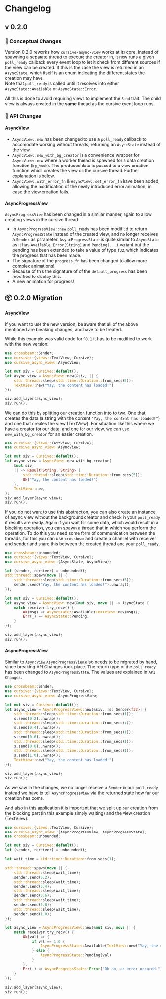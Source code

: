 # Changelog

## v 0.2.0

### :book: Conceptual Changes

Version 0.2.0 reworks how `cursive-async-view` works at its core. Instead of spawning a separate thread to execute the creator in, it now runs a given `poll_ready` callback every event loop to let it check from different sources if the view can be created.
If this is the case the view is returned in an `AsyncState`, which itself is an enum indicating the different states the creation may have.  
Note that `poll_ready` is called until it resolves into either `AsyncState::Available` or `AsyncState::Error`.

All this is done to avoid requiring views to implement the `Send` trait. The child view is always created in the **same** thread as the cursive event loop runs.

### :pencil: API Changes

#### AsyncView

 - `AsyncView::new` has been changed to use a `poll_ready` callback to accomodate working without threads, returning an `AsyncState` instead of the view.
 - `AsyncView::new_with_bg_creator` is a convenience wrapper for `AsyncView::new` where a worker thread is spawned for a data creation function (`bg_task`). The produced data is passed to a view creation function which creates the view on the cursive thread. Further explanation is below.
 - `AsyncView::with_error_fn` & `AsyncView::set_error_fn` have been added, allowing the modification of the newly introduced error animation, in case the view creation fails.
 
#### AsyncProgressView

`AsyncProgressView` has been changed in a similar manner, again to allow creating views in the cursive thread
 - In `AsyncProgressView::new` `poll_ready` has been modified to return `AsyncProgressState` instead of the created view, and no longer receives a `Sender` as parameter. `AsyncProgressState` is quite similar to `AsyncState` as it has `Available`, `Error(String)` and `Pending(...)` variant but the pending has been extended to take a value of type `f32`, which indicates the progress that has been made.
 - The signature of the `progress_fn` has been changed to allow more complex animations!
 - Because of this the signature of of the `default_progress` has been modified to display this.
 - A new animation for progress!
 
## :package: 0.2.0 Migration

#### AsyncView

If you want to use the new version, be aware that all of the above mentioned are breaking changes, and have to be treated.

While this example was valid code for `^0.1` it has to be modified to work with the new version:

```rust
use crossbeam::Sender;
use cursive::{views::TextView, Cursive};
use cursive_async_view::AsyncView;

let mut siv = Cursive::default();
let async_view = AsyncView::new(&siv, || {
    std::thread::sleep(std::time::Duration::from_secs(5));
    TextView::new("Yay, the content has loaded!")
});

siv.add_layer(async_view);
siv.run();
```

We can do this by splitting our creation function into to two. One that creates the data (a string with the content `"Yay, the content has loaded!"`) and one that creates the view (TextView).
For situation like this where we have a creator for our data, and one for our view, we can use `new_with_bg_creator` for an easier creation.

```rust
use cursive::{views::TextView, Cursive};
use cursive_async_view::AsyncView;

let mut siv = Cursive::default();
let async_view = AsyncView::new_with_bg_creator(
    &mut siv,
    || -> Result<String, String> {
        std::thread::sleep(std::time::Duration::from_secs(5));
        Ok("Yay, the content has loaded!")
    },
    TextView::new,
);
siv.add_layer(async_view);
siv.run();
```

If you do not want to use this abstraction, you can also create an instance of async view without the background creator and check in your `poll_ready` if results are ready.
Again if you wait for some data, which would result in a blocking operation, you can spawn a thread that in which you perform the operation.
To do this you need some form of communication between the threads, for this you can use `crossbeam` and create a channel with receiver and sender and share this between the created thread and your `poll_ready`.

```rust
use crossbeam::unbounded;
use cursive::{views::TextView, Cursive};
use cursive_async_view::{AsyncState, AsyncView};

let (sender, receiver) = unbounded();
std::thread::spawn(move || {
    std::thread::sleep(std::time::Duratiom::from_secs(5));
    sender.send("Yay, the content has loaded!").unwrap();
});

let mut siv = Cursive::default();
let async_view = AsyncView::new(&mut siv, move || -> AsyncState {
    match receiver.try_recv() {
        Ok(msg) => AsyncState::Available(TextView::new(msg)),
        Err(_) => AsyncState::Pending,
    }
});

siv.add_layer(async_view);
siv.run();
```

#### AsyncProgressView

Similar to `AsyncView` `AsyncProgressView` also needs to be migrated by hand, since breaking API Changes took place.
The return type of the `poll_ready` has been changed to `AsyncProgressState`. The values are explained in `API Changes`.

```rust 
use crossbeam::Sender;
use cursive::{views::TextView, Cursive};
use cursive_async_view::AsyncProgressView;

let mut siv = Cursive::default();
let async_view = AsyncProgressView::new(&siv, |s: Sender<f32>| {
    std::thread::sleep(std::time::Duration::from_secs(1));
    s.send(0.2).unwrap();
    std::thread::sleep(std::time::Duration::from_secs(1));
    s.send(0.4).unwrap();
    std::thread::sleep(std::time::Duration::from_secs(1));
    s.send(0.6).unwrap();
    std::thread::sleep(std::time::Duration::from_secs(1));
    s.send(0.8).unwrap();
    std::thread::sleep(std::time::Duration::from_secs(1));
    s.send(1.0).unwrap();
    TextView::new("Yay, the content has loaded!")
});

siv.add_layer(async_view);
siv.run();
```

As we saw in the changes, we no longer receive a `Sender` in our `poll_ready` instead we have to tell `AsyncProgressView` via the returned state how far our creation has come.

And also in this application it is important that we split up our creation from the blocking part (in this example simply waiting) and the view creation (TextView).

```rust 
use cursive::{views::TextView, Cursive};
use cursive_async_view::{AsyncProgressView, AsyncProgressState};
use crossbeam::unbounded;

let mut siv = Cursive::default();
let (sender, receiver) = unbounded();

let wait_time = std::time::Duration::from_secs(1);

std::thread::spawn(move || {
    std::thread::sleep(wait_time);
    sender.send(0.2);
    std::thread::sleep(wait_time);
    sender.send(0.4);
    std::thread::sleep(wait_time);
    sender.send(0.6);
    std::thread::sleep(wait_time);
    sender.send(0.8);
    std::thread::sleep(wait_time);
    sender.send(1.0);
});

let async_view = AsyncProgressView::new(&mut siv, move || {
    match receiver.try_recv() {
        Ok(val) => {
            if val == 1.0 {
                AsyncProgressState::Available(TextView::new("Yay, the content has loaded"))
            } else {
                AsyncProgressState::Pending(val)
            }
        },
        Err(_) => AsyncProgressState::Error("Oh no, an error occured."),
    }
});

siv.add_layer(async_view);
siv.run();
```
